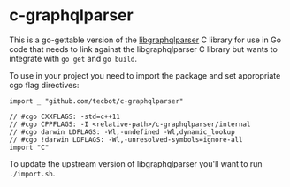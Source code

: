 # c-graphqlparser

This is a go-gettable version of the [libgraphqlparser](https://github.com/graphql/libgraphqlparser) C library for use in Go code that needs to link against the libgraphqlparser C library but wants to integrate with `go get` and `go build`.

To use in your project you need to import the package and set appropriate cgo flag directives:

```
import _ "github.com/tecbot/c-graphqlparser"

// #cgo CXXFLAGS: -std=c++11
// #cgo CPPFLAGS: -I <relative-path>/c-graphqlparser/internal
// #cgo darwin LDFLAGS: -Wl,-undefined -Wl,dynamic_lookup
// #cgo !darwin LDFLAGS: -Wl,-unresolved-symbols=ignore-all
import "C"
```

To update the upstream version of libgraphqlparser you'll want to run `./import.sh`.
